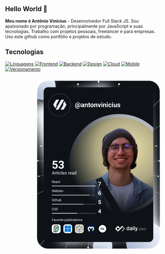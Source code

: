 ## Hello World 👋
<b>Meu nome é Antônio Vinícius</b> - Desenvolvedor Full Stack JS. Sou apaixonado por programação, principalmente por JavaScript e suas tecnologias. Trabalho com projetos pessoais, freelancer e para empresas. Uso este github como portfólio e projetos de estudo.
## Tecnologias
[![Linguagens](https://skillicons.dev/icons?i=cs,js,py,ts)](https://skillicons.dev)
[![Frontend](https://skillicons.dev/icons?i=css,html,nextjs,react,styledcomponents,bootstrap)](https://skillicons.dev)
[![Backend](https://skillicons.dev/icons?i=dotnet,express,nodejs,prisma,mongodb,mysql,sqlite,jest)](https://skillicons.dev)
[![Design](https://skillicons.dev/icons?i=ae,figma,ai,ps,pr)](https://skillicons.dev)
[![Cloud](https://skillicons.dev/icons?i=aws,azure,netlify)](https://skillicons.dev)
[![Mobile](https://skillicons.dev/icons?i=androidstudio,kotlin,react)](https://skillicons.dev)
[![Versionamento](https://skillicons.dev/icons?i=git,github,gitlab)](https://skillicons.dev)
##
<img align="right" src="devcard.svg" width="400" />
